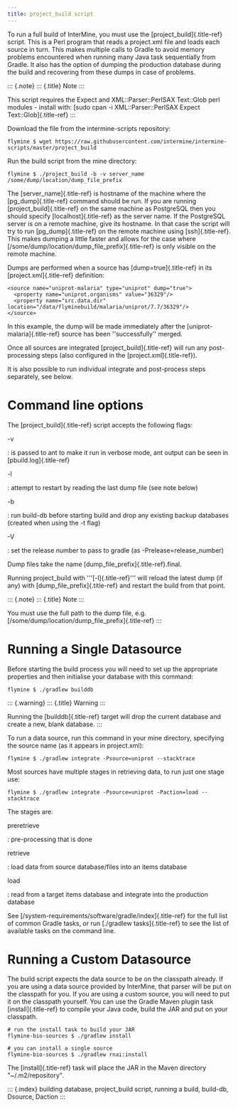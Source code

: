 ```yaml
---
title: project_build script
---
```


To run a full build of InterMine, you must use the
[project_build]{.title-ref} script. This is a Perl program that reads a
project.xml file and loads each source in turn. This makes multiple
calls to Gradle to avoid memory problems encountered when running many
Java task sequentially from Gradle. It also has the option of dumping
the production database during the build and recovering from these dumps
in case of problems.

::: {.note}
::: {.title}
Note
:::

This script requires the Expect and XML::Parser::PerlSAX Text::Glob perl
modules - install with: [sudo cpan -i XML::Parser::PerlSAX Expect
Text::Glob]{.title-ref}
:::

Download the file from the intermine-scripts repository:

``` {.bash}
flymine $ wget https://raw.githubusercontent.com/intermine/intermine-scripts/master/project_build
```

Run the build script from the mine directory:

``` {.bash}
flymine $ ./project_build -b -v server_name /some/dump/location/dump_file_prefix
```

The [server_name]{.title-ref} is hostname of the machine where the
[pg_dump]{.title-ref} command should be run. If you are running
[project_build]{.title-ref} on the same machine as PostgreSQL then you
should specify [localhost]{.title-ref} as the server name. If the
PostgreSQL server is on a remote machine, give its hostname. In that
case the script will try to run [pg_dump]{.title-ref} on the remote
machine using [ssh]{.title-ref}. This makes dumping a little faster and
allows for the case where
[/some/dump/location/dump_file_prefix]{.title-ref} is only visible on
the remote machine.

Dumps are performed when a source has [dump=true]{.title-ref} in its
[project.xml]{.title-ref} definition:

``` {.xml}
<source name="uniprot-malaria" type="uniprot" dump="true">
  <property name="uniprot.organisms" value="36329"/>
  <property name="src.data.dir" location="/data/flyminebuild/malaria/uniprot/7.7/36329"/>
</source>
```

In this example, the dump will be made immediately after the
[uniprot-malaria]{.title-ref} source has been \'\'successfully\'\'
merged.

Once all sources are integrated [project_build]{.title-ref} will run any
post-processing steps (also configured in the
[project.xml]{.title-ref}).

It is also possible to run individual integrate and post-process steps
separately, see below.

Command line options
====================

The [project_build]{.title-ref} script accepts the following flags:

-v

:   is passed to ant to make it run in verbose mode, ant output can be
    seen in [pbuild.log]{.title-ref}

-l

:   attempt to restart by reading the last dump file (see note below)

-b

:   run build-db before starting build and drop any existing backup
    databases (created when using the -t flag)

-V

:   set the release number to pass to gradle (as
    -Prelease=release_number)

Dump files take the name [dump_file_prefix]{.title-ref}.final.

Running project_build with \'\'\'[-l]{.title-ref}\'\'\' will reload the
latest dump (if any) with [dump_file_prefix]{.title-ref} and restart the
build from that point.

::: {.note}
::: {.title}
Note
:::

You must use the full path to the dump file, e.g.
[/some/dump/location/dump_file_prefix]{.title-ref}
:::

Running a Single Datasource
===========================

Before starting the build process you will need to set up the
appropriate properties and then initialise your database with this
command:

``` {.bash}
flymine $ ./gradlew builddb
```

::: {.warning}
::: {.title}
Warning
:::

Running the [builddb]{.title-ref} target will drop the current database
and create a new, blank database.
:::

To run a data source, run this command in your mine directory,
specifying the source name (as it appears in project.xml):

``` {.bash}
flymine $ ./gradlew integrate -Psource=uniprot --stacktrace
```

Most sources have multiple stages in retrieving data, to run just one
stage use:

``` {.bash}
flymine $ ./gradlew integrate -Psource=uniprot -Paction=load --stacktrace
```

The stages are:

preretrieve

:   pre-processing that is done

retrieve

:   load data from source database/files into an items database

load

:   read from a target items database and integrate into the production
    database

See [/system-requirements/software/gradle/index]{.title-ref} for the
full list of common Gradle tasks, or run [./gradlew tasks]{.title-ref}
to see the list of available tasks on the command line.

Running a Custom Datasource
===========================

The build script expects the data source to be on the classpath already.
If you are using a data source provided by InterMine, that parser will
be put on the classpath for you. If you are using a custom source, you
will need to put it on the classpath yourself. You can use the Gradle
Maven plugin task [install]{.title-ref} to compile your Java code, build
the JAR and put on your classpath.

``` {.bash}
# run the install task to build your JAR
flymine-bio-sources $ ./gradlew install
```

``` {.bash}
# you can install a single source
flymine-bio-sources $ ./gradlew rnai:install
```

The [install]{.title-ref} task will place the JAR in the Maven directory
\"\~/.m2/repository\".

::: {.index}
building database, project_build script, running a build, build-db,
Dsource, Daction
:::
